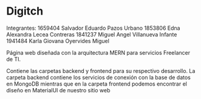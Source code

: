 # Digitch

Integrantes:
1659404 Salvador Eduardo Pazos Urbano
1853806 Edna Alexandra Lecea Contreras
1841237 Miguel Angel Villanueva Infante
1941484 Karla Giovana Oyervides Miguel

Página web diseñada con la arquitectura MERN para servicios Freelancer de TI. 

Contiene las carpetas backend y frontend para su respectivo desarrollo. La carpeta backend contiene los servicios de conexión con la base de datos en MongoDB mientras que en la carpeta frontend podemos encontrar el diseño en MaterialUI de nuestro sitio web 
